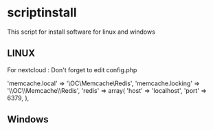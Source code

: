 # scriptinstall
<p>This script for install software for linux and windows<p>

<p><h2>LINUX</h2></p>
<p>For nextcloud : Don't forget to edit config.php</p>

<p>'memcache.local' => '\OC\Memcache\Redis',
'memcache.locking' => '\\OC\\Memcache\\Redis',
'redis' => array(
'host' => 'localhost',
'port' => 6379,
),</p>



<p><h2>Windows</h2></p>